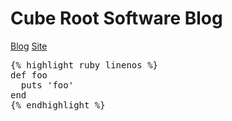 # Cube Root Software Blog
[Blog](http://blog.cuberoot.in)
[Site](http://www.cuberoot.in)

<pre>
{% highlight ruby linenos %}
def foo
  puts 'foo'
end
{% endhighlight %}
</pre>

